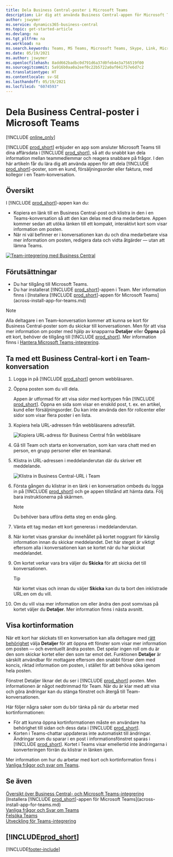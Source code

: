 ```yaml
---
title: Dela Business Central-poster i Microsoft Teams
description: Lär dig att använda Business Central-appen för Microsoft Teams.
author: jswymer
ms.service: dynamics365-business-central
ms.topic: get-started-article
ms.devlang: na
ms.tgt_pltfrm: na
ms.workload: na
ms.search.keywords: Teams, MS Teams, Microsoft Teams, Skype, Link, Microsoft 365, collaborate, collaboration, teamwork, share records
ms.date: 05/19/2021
ms.author: jswymer
ms.openlocfilehash: 8add662badbc0d791d6a37d0feb4e3a756519f00
ms.sourcegitcommit: 5a916b0aa0a2eef0c22b5722a0af041757e6d7c2
ms.translationtype: HT
ms.contentlocale: sv-SE
ms.lasthandoff: 05/19/2021
ms.locfileid: "6074593"
---
```

# <a name="sharing-business-central-records-in-microsoft-teams"></a>Dela Business Central-poster i Microsoft Teams

[!INCLUDE [online_only](includes/online_only.md)]

[!INCLUDE [prod_short](includes/prod_short.md)] erbjuder en app som ansluter Microsoft Teams till dina affärsdata i [!INCLUDE [prod_short](includes/prod_short.md)], så att du snabbt kan dela information mellan teammedlemmar och reagera snabbare på frågor. I den här artikeln får du lära dig att använda appen för att dela [!INCLUDE [prod_short](includes/prod_short.md)]-poster, som en kund, försäljningsorder eller faktura, med kollegor i en Team-konversation.

## <a name="overview"></a>Översikt

I [!INCLUDE [prod_short](includes/prod_short.md)]-appen kan du:

- Kopiera en länk till en Business Central-post och klistra in den i en Teams-konversation så att den kan delas med dina medarbetare. Appen kommer sedan att utöka länken till ett kompakt, interaktivt kort som visar information om posten.
- När ni väl befinner er i konversationen kan du och dina medarbetare visa mer information om posten, redigera data och vidta åtgärder &mdash; utan att lämna Teams.

[![Team-integrering med Business Central](media/teams-intro-v3.png)](media/teams-intro-v3.png#lightbox)

## <a name="prerequisites"></a>Förutsättningar

- Du har tillgång till Microsoft Teams.
- Du har installerat [!INCLUDE [prod_short](includes/prod_short.md)]-appen i Team. Mer information finns i [Installera [!INCLUDE [prod_short](includes/prod_short.md)]-appen för Microsoft Teams](across-install-app-for-teams.md)

> [!NOTE]
> Alla deltagare i en Team-konversation kommer att kunna se kort för Business Central-poster som du skickar till konversationen. Men för att visa mer information om poster med hjälp av knapparna **Detaljer** eller **Öppna** på ett kort, behöver de tillgång till [!INCLUDE [prod_short](includes/prod_short.md)]. Mer information finns i [Hantera Microsoft Teams-integrering](admin-teams-integration.md#minimum-requirements-1).

## <a name="include-a-business-central-card-in-a-teams-conversation"></a>Ta med ett Business Central-kort i en Team-konversation

1. Logga in på [!INCLUDE [prod_short](includes/prod_short.md)] genom webbläsaren.
2. Öppna posten som du vill dela.

    Appen är utformad för att visa sidor med korttypen från [!INCLUDE [prod_short](includes/prod_short.md)]. Öppna en sida som visar en enskild post, t. ex. en artikel, kund eller försäljningsorder. Du kan inte använda den för rollcenter eller sidor som visar flera poster i en lista.

3. Kopiera hela URL-adressen från webbläsarens adressfält.

   ![Kopiera URL-adress för Business Central från webbläsare](media/teams-url-v2.png)
4. Gå till Team och starta en konversation, som kan vara chatt med en person, en grupp personer eller en teamkanal.

    <!--Teams imposes a few limitations here eg. you cannot unfurl a link during a Voice/Video call :/ We should probably only mention this in a Troubleshooting section (and i hope it will also be fixed soon)-->
5. Klistra in URL-adressen i meddelanderutan där du skriver ett meddelande.

   ![Klistra in Business Central-URL i Team](media/teams-paste-url-v2.png)
6. Första gången du klistrar in en länk i en konversation ombeds du logga in på [!INCLUDE [prod_short](includes/prod_short.md)] och ge appen tillstånd att hämta data. Följ bara instruktionerna på skärmen.

    > [!NOTE]
    > Du behöver bara utföra detta steg en enda gång.

7. Vänta ett tag medan ett kort genereras i meddelanderutan.

8. När kortet visas granskar du innehållet på kortet noggrant för känslig information innan du skickar meddelandet. Det här steget är viktigt eftersom alla i konversationen kan se kortet när du har skickat meddelandet.

9. Om kortet verkar vara bra väljer du **Skicka** för att skicka det till konversationen.

    > [!TIP]
    > När kortet visas och innan du väljer **Skicka** kan du ta bort den inklistrade URL:en om du vill.

10. Om du vill visa mer information om eller ändra den post somvisas på kortet väljer du **Detaljer**. Mer information finns i nästa avsnitt.

## <a name="view-card-details"></a>Visa kortinformation

När ett kort har skickats till en konversation kan alla deltagare med [rätt behörighet](admin-teams-integration.md#permissions) välja **Detaljer** för att öppna ett fönster som visar mer information om posten &mdash; och eventuellt ändra posten. Det spelar ingen roll om du är den som skickar kortet eller den som tar emot det. Funktionen **Detaljer** är särskilt användbar för mottagare eftersom den snabbt förser dem med koncis, riktad information om posten, i stället för att behöva söka igenom hela posten.

Fönstret Detaljer liknar det du ser i [!INCLUDE [prod_short](includes/prod_short.md)] posten. Men informationen är något nedtrimmad för Team. När du är klar med att visa och göra ändringar kan du stänga fönstret och återgå till Team-konversationen.

Här följer några saker som du bör tänka på när du arbetar med kortinformationen:

- För att kunna öppna kortinformationen måste en användare ha behörighet till sidan och dess data i [!INCLUDE [prod_short](includes/prod_short.md)].
- Korten i Teams-chattar uppdateras inte automatiskt till ändringar. Ändringar som du sparar i en post i informationsfönstret sparas i [!INCLUDE [prod_short](includes/prod_short.md)]. Kortet i Teams visar emellertid inte ändringarna i konverteringen förrän du klistrar in länken igen.

Mer information om hur du arbetar med kort och kortinformation finns i [Vanliga frågor och svar om Teams](teams-faq.md).

## <a name="see-also"></a>Se även

[Översikt över Business Central- och Microsoft Teams-integrering](across-teams-overview.md)  
[Installera [!INCLUDE [prod_short](includes/prod_short.md)]-appen för Microsoft Teams](across-install-app-for-teams.md)  
[Vanliga frågor och Svar om Teams](teams-faq.md)  
[Felsöka Teams](admin-teams-troubleshooting.md)  
[Utveckling för Teams-integrering](/dynamics365/business-central/dev-itpro/developer/devenv-develop-for-teams)  

## [!INCLUDE[prod_short](includes/free_trial_md.md)]  


[!INCLUDE[footer-include](includes/footer-banner.md)]